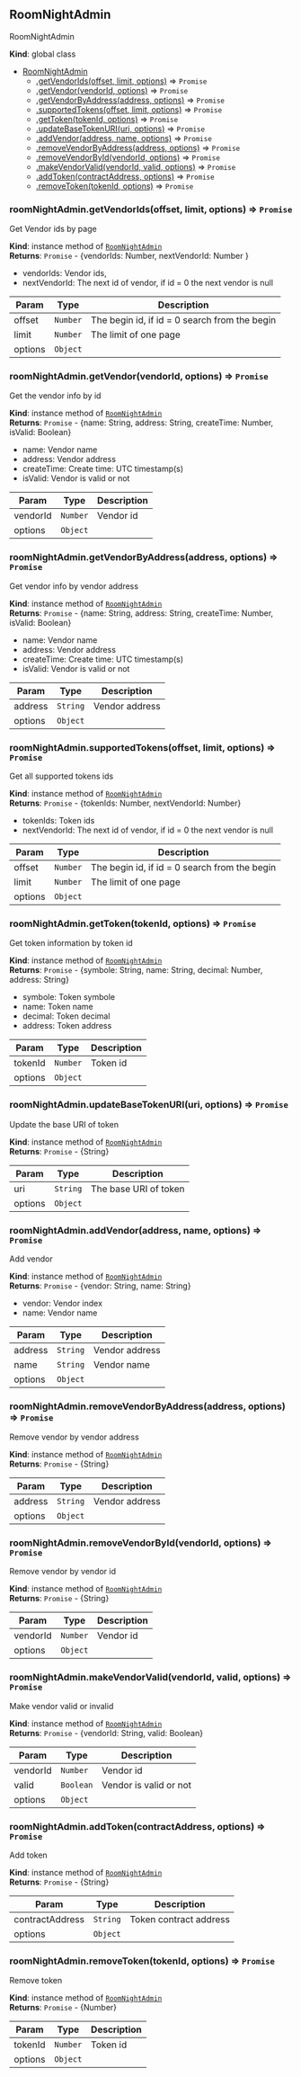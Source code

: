 <a name="RoomNightAdmin"></a>

## RoomNightAdmin
RoomNightAdmin

**Kind**: global class  

* [RoomNightAdmin](#RoomNightAdmin)
    * [.getVendorIds(offset, limit, options)](#RoomNightAdmin+getVendorIds) ⇒ <code>Promise</code>
    * [.getVendor(vendorId, options)](#RoomNightAdmin+getVendor) ⇒ <code>Promise</code>
    * [.getVendorByAddress(address, options)](#RoomNightAdmin+getVendorByAddress) ⇒ <code>Promise</code>
    * [.supportedTokens(offset, limit, options)](#RoomNightAdmin+supportedTokens) ⇒ <code>Promise</code>
    * [.getToken(tokenId, options)](#RoomNightAdmin+getToken) ⇒ <code>Promise</code>
    * [.updateBaseTokenURI(uri, options)](#RoomNightAdmin+updateBaseTokenURI) ⇒ <code>Promise</code>
    * [.addVendor(address, name, options)](#RoomNightAdmin+addVendor) ⇒ <code>Promise</code>
    * [.removeVendorByAddress(address, options)](#RoomNightAdmin+removeVendorByAddress) ⇒ <code>Promise</code>
    * [.removeVendorById(vendorId, options)](#RoomNightAdmin+removeVendorById) ⇒ <code>Promise</code>
    * [.makeVendorValid(vendorId, valid, options)](#RoomNightAdmin+makeVendorValid) ⇒ <code>Promise</code>
    * [.addToken(contractAddress, options)](#RoomNightAdmin+addToken) ⇒ <code>Promise</code>
    * [.removeToken(tokenId, options)](#RoomNightAdmin+removeToken) ⇒ <code>Promise</code>

<a name="RoomNightAdmin+getVendorIds"></a>

### roomNightAdmin.getVendorIds(offset, limit, options) ⇒ <code>Promise</code>
Get Vendor ids by page

**Kind**: instance method of [<code>RoomNightAdmin</code>](#RoomNightAdmin)  
**Returns**: <code>Promise</code> - {vendorIds: Number, nextVendorId: Number }
* vendorIds: Vendor ids, 
* nextVendorId: The next id of vendor, if id = 0 the next vendor is null  

| Param | Type | Description |
| --- | --- | --- |
| offset | <code>Number</code> | The begin id, if id = 0 search from the begin |
| limit | <code>Number</code> | The limit of one page |
| options | <code>Object</code> |  |

<a name="RoomNightAdmin+getVendor"></a>

### roomNightAdmin.getVendor(vendorId, options) ⇒ <code>Promise</code>
Get the vendor info by id

**Kind**: instance method of [<code>RoomNightAdmin</code>](#RoomNightAdmin)  
**Returns**: <code>Promise</code> - {name: String, address: String, createTime: Number, isValid: Boolean}
* name: Vendor name
* address: Vendor address
* createTime: Create time: UTC timestamp(s)
* isValid: Vendor is valid or not  

| Param | Type | Description |
| --- | --- | --- |
| vendorId | <code>Number</code> | Vendor id |
| options | <code>Object</code> |  |

<a name="RoomNightAdmin+getVendorByAddress"></a>

### roomNightAdmin.getVendorByAddress(address, options) ⇒ <code>Promise</code>
Get vendor info by vendor address

**Kind**: instance method of [<code>RoomNightAdmin</code>](#RoomNightAdmin)  
**Returns**: <code>Promise</code> - {name: String, address: String, createTime: Number, isValid: Boolean}
* name: Vendor name
* address: Vendor address
* createTime: Create time: UTC timestamp(s)
* isValid: Vendor is valid or not  

| Param | Type | Description |
| --- | --- | --- |
| address | <code>String</code> | Vendor address |
| options | <code>Object</code> |  |

<a name="RoomNightAdmin+supportedTokens"></a>

### roomNightAdmin.supportedTokens(offset, limit, options) ⇒ <code>Promise</code>
Get all supported tokens ids

**Kind**: instance method of [<code>RoomNightAdmin</code>](#RoomNightAdmin)  
**Returns**: <code>Promise</code> - {tokenIds: Number, nextVendorId: Number}
* tokenIds: Token ids
* nextVendorId: The next id of vendor, if id = 0 the next vendor is null  

| Param | Type | Description |
| --- | --- | --- |
| offset | <code>Number</code> | The begin id, if id = 0 search from the begin |
| limit | <code>Number</code> | The limit of one page |
| options | <code>Object</code> |  |

<a name="RoomNightAdmin+getToken"></a>

### roomNightAdmin.getToken(tokenId, options) ⇒ <code>Promise</code>
Get token information by token id

**Kind**: instance method of [<code>RoomNightAdmin</code>](#RoomNightAdmin)  
**Returns**: <code>Promise</code> - {symbole: String, name: String, decimal: Number, address: String}
* symbole: Token symbole
* name: Token name
* decimal: Token decimal
* address: Token address  

| Param | Type | Description |
| --- | --- | --- |
| tokenId | <code>Number</code> | Token id |
| options | <code>Object</code> |  |

<a name="RoomNightAdmin+updateBaseTokenURI"></a>

### roomNightAdmin.updateBaseTokenURI(uri, options) ⇒ <code>Promise</code>
Update the base URI of token

**Kind**: instance method of [<code>RoomNightAdmin</code>](#RoomNightAdmin)  
**Returns**: <code>Promise</code> - {String}  

| Param | Type | Description |
| --- | --- | --- |
| uri | <code>String</code> | The base URI of token |
| options | <code>Object</code> |  |

<a name="RoomNightAdmin+addVendor"></a>

### roomNightAdmin.addVendor(address, name, options) ⇒ <code>Promise</code>
Add vendor

**Kind**: instance method of [<code>RoomNightAdmin</code>](#RoomNightAdmin)  
**Returns**: <code>Promise</code> - {vendor: String, name: String}
* vendor: Vendor index
* name: Vendor name  

| Param | Type | Description |
| --- | --- | --- |
| address | <code>String</code> | Vendor address |
| name | <code>String</code> | Vendor name |
| options | <code>Object</code> |  |

<a name="RoomNightAdmin+removeVendorByAddress"></a>

### roomNightAdmin.removeVendorByAddress(address, options) ⇒ <code>Promise</code>
Remove vendor by vendor address

**Kind**: instance method of [<code>RoomNightAdmin</code>](#RoomNightAdmin)  
**Returns**: <code>Promise</code> - {String}  

| Param | Type | Description |
| --- | --- | --- |
| address | <code>String</code> | Vendor address |
| options | <code>Object</code> |  |

<a name="RoomNightAdmin+removeVendorById"></a>

### roomNightAdmin.removeVendorById(vendorId, options) ⇒ <code>Promise</code>
Remove vendor by vendor id

**Kind**: instance method of [<code>RoomNightAdmin</code>](#RoomNightAdmin)  
**Returns**: <code>Promise</code> - {String}  

| Param | Type | Description |
| --- | --- | --- |
| vendorId | <code>Number</code> | Vendor id |
| options | <code>Object</code> |  |

<a name="RoomNightAdmin+makeVendorValid"></a>

### roomNightAdmin.makeVendorValid(vendorId, valid, options) ⇒ <code>Promise</code>
Make vendor valid or invalid

**Kind**: instance method of [<code>RoomNightAdmin</code>](#RoomNightAdmin)  
**Returns**: <code>Promise</code> - {vendorId: String, valid: Boolean}  

| Param | Type | Description |
| --- | --- | --- |
| vendorId | <code>Number</code> | Vendor id |
| valid | <code>Boolean</code> | Vendor is valid or not |
| options | <code>Object</code> |  |

<a name="RoomNightAdmin+addToken"></a>

### roomNightAdmin.addToken(contractAddress, options) ⇒ <code>Promise</code>
Add token

**Kind**: instance method of [<code>RoomNightAdmin</code>](#RoomNightAdmin)  
**Returns**: <code>Promise</code> - {String}  

| Param | Type | Description |
| --- | --- | --- |
| contractAddress | <code>String</code> | Token contract address |
| options | <code>Object</code> |  |

<a name="RoomNightAdmin+removeToken"></a>

### roomNightAdmin.removeToken(tokenId, options) ⇒ <code>Promise</code>
Remove token

**Kind**: instance method of [<code>RoomNightAdmin</code>](#RoomNightAdmin)  
**Returns**: <code>Promise</code> - {Number}  

| Param | Type | Description |
| --- | --- | --- |
| tokenId | <code>Number</code> | Token id |
| options | <code>Object</code> |  |

